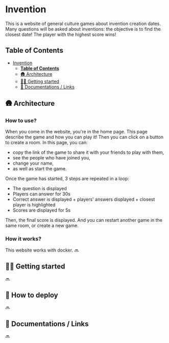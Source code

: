 # Invention

This is a website of general culture games about invention creation dates.
Many questions will be asked about inventions: the objective is to find the closest date!
The player with the highest score wins!

## **Table of Contents**

- [Invention](#invention)
    - [**Table of Contents**](#table-of-contents)
    - [🛖 Architecture](#architecture)
    - [🧑‍💻 Getting started](#-getting-started)
    - [📄 Documentations / Links](#-documentations--links)

## 🛖 Architecture

### How to use?

When you come in the website, you're in the home page. This page describe the game and how you can play it!
Then you can click on a button to create a room. In this page, you can:
- copy the link of the game to share it with your friends to play with them,
- see the people who have joined you,
- change your name,
- as well as start the game.

Once the game has started, 3 steps are repeated in a loop:
- The question is displayed
- Players can answer for 30s
- Correct answer is displayed + players' answers displayed + closest player is highlighted
- Scores are displayed for 5s

Then, the final score is displayed. And you can restart another game in the same room, or create a new game.

### How it works?

This website works with docker.
🔜

## 🧑‍💻 Getting started

🔜

## 🚀 How to deploy

🔜

## 📄 Documentations / Links

🔜

